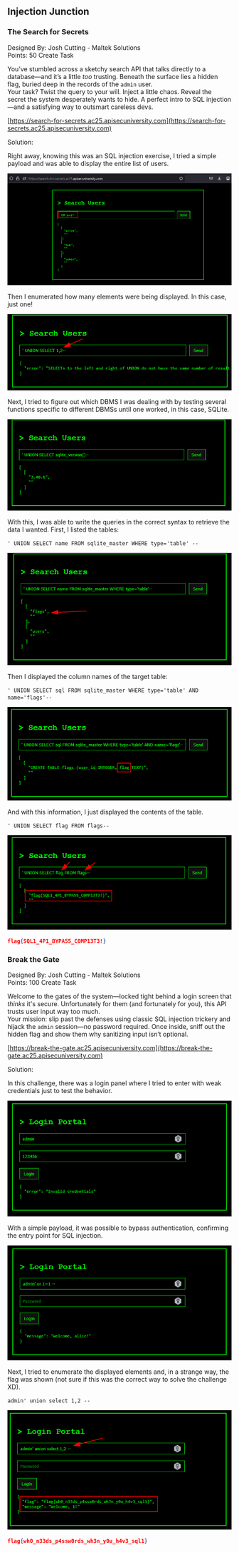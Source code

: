 ## Injection Junction

### The Search for Secrets  

Designed By: Josh Cutting - Maltek Solutions  
Points: 50 Create Task

You’ve stumbled across a sketchy search API that talks directly to a database—and it’s a little _too_ trusting. Beneath the surface lies a hidden flag, buried deep in the records of the `admin` user.  
Your task? Twist the query to your will. Inject a little chaos. Reveal the secret the system desperately wants to hide. A perfect intro to SQL injection—and a satisfying way to outsmart careless devs.

[https://search-for-secrets.ac25.apisecuniversity.com](https://search-for-secrets.ac25.apisecuniversity.com)

Solution:

Right away, knowing this was an SQL injection exercise, I tried a simple payload and was able to display the entire list of users.

![](imagens/2025-05-22_20-48.png)

Then I enumerated how many elements were being displayed. In this case, just one!

![](imagens/2025-05-22_20-52.png)

Next, I tried to figure out which DBMS I was dealing with by testing several functions specific to different DBMSs until one worked, in this case, SQLite.

![](imagens/2025-05-22_20-54.png)

With this, I was able to write the queries in the correct syntax to retrieve the data I wanted. First, I listed the tables:

```
' UNION SELECT name FROM sqlite_master WHERE type='table' --
```

![](imagens/2025-05-22_20-56.png)

Then I displayed the column names of the target table:

```
' UNION SELECT sql FROM sqlite_master WHERE type='table' AND name='flags'--
```

![](imagens/2025-05-22_20-59.png)

And with this information, I just displayed the contents of the table.

```
' UNION SELECT flag FROM flags--
```

![](imagens/2025-05-22_21-01.png)

```json
flag{SQL1_4P1_BYPA55_C0MP13T3!}
```

### Break the Gate  

Designed By: Josh Cutting - Maltek Solutions  
Points: 100 Create Task

Welcome to the gates of the system—locked tight behind a login screen that _thinks_ it's secure. Unfortunately for them (and fortunately for you), this API trusts user input way too much.  
Your mission: slip past the defenses using classic SQL injection trickery and hijack the `admin` session—no password required. Once inside, sniff out the hidden flag and show them why sanitizing input isn’t optional.

[https://break-the-gate.ac25.apisecuniversity.com](https://break-the-gate.ac25.apisecuniversity.com)

Solution:

In this challenge, there was a login panel where I tried to enter with weak credentials just to test the behavior.

![](imagens/2025-05-22_21-03.png)

With a simple payload, it was possible to bypass authentication, confirming the entry point for SQL injection.

![](imagens/2025-05-22_21-04.png)

Next, I tried to enumerate the displayed elements and, in a strange way, the flag was shown (not sure if this was the correct way to solve the challenge XD).

```
admin' union select 1,2 --
```

![](imagens/2025-05-22_21-07.png)

```json
flag{wh0_n33ds_p4ssw0rds_wh3n_y0u_h4v3_sql1}
```